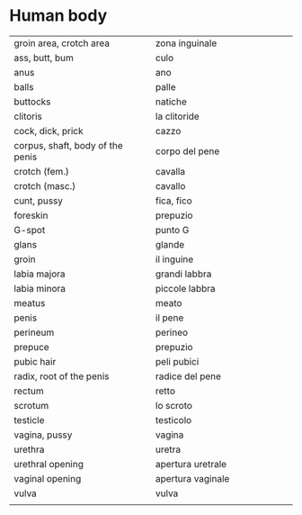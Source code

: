 # Human body 

<table>
<tr>
<td width="50%">groin area, crotch area</td>
<td>zona inguinale</td>
</tr>
<tr>
<td width="50%">ass, butt, bum</td>
<td>culo</td>
</tr>
<tr>
<td width="50%">anus</td>
<td>ano</td>
</tr>
<tr>
<td width="50%">balls</td>
<td>palle</td>
</tr>
<tr>
<td width="50%">buttocks</td>
<td>natiche</td>
</tr>
<tr>
<td width="50%">clitoris</td>
<td>la clitoride</td>
</tr>
<tr>
<td width="50%">cock, dick, prick</td>
<td>cazzo</td>
</tr>
<tr>
<td width="50%">corpus, shaft, body of the penis</td>
<td>corpo del pene</td>
</tr>
<tr>
<td width="50%">crotch (fem.)</td>
<td>cavalla</td>
</tr>
<tr>
<td width="50%">crotch (masc.)</td>
<td>cavallo</td>
</tr>
<tr>
<td width="50%">cunt, pussy</td>
<td>fica, fico</td>
</tr>
<tr>
<td width="50%">foreskin</td>
<td>prepuzio</td>
</tr>
<tr>
<td width="50%">G-spot</td>
<td>punto G</td>
</tr>
<tr>
<td width="50%">glans</td>
<td>glande</td>
</tr>
<tr>
<td width="50%">groin</td>
<td>il inguine</td>
</tr>
<tr>
<td width="50%">labia majora</td>
<td>grandi labbra</td>
</tr>
<tr>
<td width="50%">labia minora</td>
<td>piccole labbra</td>
</tr>
<tr>
<td width="50%">meatus</td>
<td>meato</td>
</tr>
<tr>
<td width="50%">penis</td>
<td>il pene</td>
</tr>
<tr>
<td width="50%">perineum</td>
<td>perineo</td>
</tr>
<tr>
<td width="50%">prepuce</td>
<td>prepuzio</td>
</tr>
<tr>
<td width="50%">pubic hair</td>
<td>peli pubici</td>
</tr>
<tr>
<td width="50%">radix, root of the penis</td>
<td>radice del pene</td>
</tr>
<tr>
<td width="50%">rectum</td>
<td>retto</td>
</tr>
<tr>
<td width="50%">scrotum</td>
<td>lo scroto</td>
</tr>
<tr>
<td width="50%">testicle</td>
<td>testicolo</td>
</tr>
<tr>
<td width="50%">vagina, pussy</td>
<td>vagina</td>
</tr>
<tr>
<td width="50%">urethra</td>
<td>uretra</td>
</tr>
<tr>
<td width="50%">urethral opening</td>
<td>apertura uretrale</td>
</tr>
<tr>
<td width="50%">vaginal opening</td>
<td>apertura vaginale</td>
</tr>
<tr>
<td width="50%">vulva</td>
<td>vulva</td>
</tr>
<tr>
<td width="50%"></td>
<td></td>
</tr>
</table>
